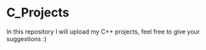 # C_Projects
In this repository I will upload my C++ projects, feel free to give your suggestions :)
